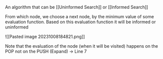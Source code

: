 An algorithm that can be [[Uninformed Search]] or [[Informed Search]]

From which node, we choose a next node, by the minimum value of some evaluation function. Based on this evaluation function it will be informed or uninformed

![[Pasted image 20231008184821.png]]

Note that the evaluation of the node (when it will be visited) happens on the POP not on the PUSH (Expand) -> Line 7
